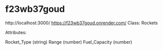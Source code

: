 # f23wb37goud
http://localhost:3000/
https://f23wb37goud.onrender.com/
Class: Rockets

Attributes:

Rocket_Type (string)
Range (number)
Fuel_Capacity (number)
